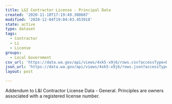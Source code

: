 ```yaml
---
title: L&I Contractor License - Principal Data
created: '2020-11-10T17:19:49.300687'
modified: '2020-12-04T19:04:03.453918'
state: active
type: dataset
tags:
  - Contractor
  - Li
  - License
groups:
  - Local Government
csv_url: 'https://data.wa.gov/api/views/4xk5-x9j6/rows.csv?accessType=DOWNLOAD'
json_url: 'https://data.wa.gov/api/views/4xk5-x9j6/rows.json?accessType=DOWNLOAD'
layout: post

---
```

Addendum to L&I Contractor License Data - General. Principles are owners associated with a registered license number.
